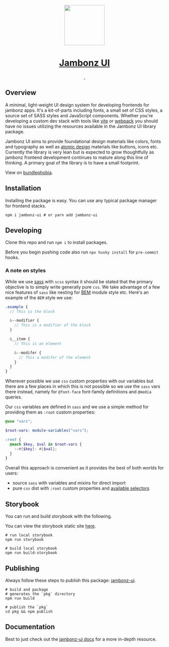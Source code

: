 <p align="center">
  <a href="https://jambonz.org/docs/jambonz-ui/">
    <img src="https://www.jambonz.org/icon192.png" height="128">
    <h1 align="center">Jambonz UI</h1>
  </a>
</p>

<p align="center">
  <a aria-label="NPM version" href="https://www.npmjs.com/package/jambonz-ui">
    <img alt="" src="https://img.shields.io/npm/v/jambonz-ui.svg?style=for-the-badge&labelColor=000000&color=da1c5c">
  </a>
  <a aria-label="License" href="./LICENSE">
    <img alt="" src="https://img.shields.io/npm/l/jambonz-ui.svg?style=for-the-badge&labelColor=000000&color=30beb0">
  </a>
</p>

## Overview

A minimal, light-weight UI design system for developing frontends for jambonz apps.
It's a kit-of-parts including fonts, a small set of CSS styles, a source set of SASS
styles and JavaScript components. Whether you're developing a custom dev stack with tools
like [vite](https://vitejs.dev/) or [webpack](https://webpack.js.org/) you should have no
issues utilizing the resources available in the Jambonz UI library package.

Jambonz UI aims to provide foundational design materials like colors, fonts and typography
as well as [atomic design](https://bradfrost.com/blog/post/atomic-web-design/) materials like
buttons, icons etc. Currently the library is very lean but is expected to grow thoughtfully
as jambonz frontend development continues to mature along this line of thinking. A primary goal
of the library is to have a small footprint.

View on [bundlephobia](https://bundlephobia.com/package/jambonz-ui).

## Installation

Installing the package is easy. You can use any typical package manager
for frontend stacks.

```shell
npm i jambonz-ui # or yarn add jambonz-ui
```

## Developing

Clone this repo and run `npm i` to install packages.

Before you begin pushing code also run `npx husky install` for `pre-commit` hooks.

### A note on styles

While we use [sass](https://sass-lang.com/) with `scss` syntax it should be stated that the
primary objective is to simply write generally pure `css`. We take advantage of a few nice
features of `sass` like nesting for [BEM](http://getbem.com/naming/) module style etc. Here's
an example of the `BEM` style we use:

```scss
.example {
  // This is the block

  &--modifier {
    // This is a modifier of the block
  }

  &__item {
    // This is an element

    &--modifer {
      // This a modifer of the element
    }
  }
}
```

Wherever possible we use `css` custom properties with our variables but there are a few places
in which this is not possible so we use the `sass` vars there instead, namely for `@font-face`
font-family definitions and `@media` queries.

Our `css` variables are defined in `sass` and we use a simple method for providing them as `:root`
custom properties:

```scss
@use "vars";

$root-vars: module-variables("vars");

:root {
  @each $key, $val in $root-vars {
    --#{$key}: #{$val};
  }
}
```

Overall this approach is convenient as it provides the best of both worlds for users:

- source `sass` with variables and mixins for direct import
- pure `css` dist with `:root` custom properties and
  [available selectors](https://www.jambonz.org/docs/jambonz-ui/styles/#h5-available-css-selectors)

## Storybook

You can run and build storybook with the following.

You can view the storybook static site [here](https://jambonz-ui.vercel.app/).

```shell
# run local storybook
npm run storybook

# build local storybook
npm run build-storybook
```

## Publishing

Always follow these steps to publish this package:
[jambonz-ui](https://www.npmjs.com/package/jambonz-ui).

```shell
# build and package
# generates the `pkg` directory
npm run build

# publish the `pkg`
cd pkg && npm publish
```

## Documentation

Best to just check out the [jambonz-ui docs](https://jambonz.org/docs/jambonz-ui/)
for a more in-depth resource.
